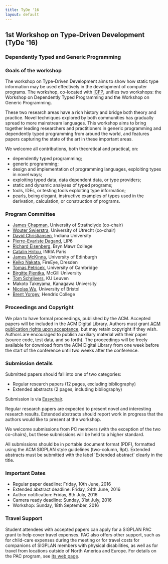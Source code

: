 ```yaml
---
title: TyDe '16
layout: default
---
```


## 1st Workshop on Type-Driven Development (TyDe '16)

### Dependently Typed and Generic Programming

### Goals of the workshop

The workshop on Type-Driven Development aims to show how static type
information may be used effectively in the development of computer
programs. The workshop, co-located with
[ICFP](http://www.icfpconference.org/icfp2016), unifies two workshops: the
Workshop on Dependently Typed Programming and the Workshop on Generic
Programming.

These two research areas have a rich history and bridge both theory and
practice. Novel techniques explored by both communities has gradually
spread to more mainstream languages. This workshop aims to bring
together leading researchers and practitioners in generic programming
and dependently typed programming from around the world, and features
papers capturing the state of the art in these important areas.

We welcome all contributions, both theoretical and practical, on:

  * dependently typed programming;
  * generic programming;
  * design and implementation of programming languages, exploiting
    types in novel ways;
  * exploiting typed data, data dependent data, or type providers;
  * static and dynamic analyses of typed programs;
  * tools, IDEs, or testing tools exploiting type information;
  * pearls, being elegant, instructive examples of types used in the
    derivation, calculation, or construction of programs.

### Program Committee

* [James Chapman](https://jmchapman.github.io), University of Strathclyde (co-chair)
* [Wouter Swierstra](http://www.staff.science.uu.nl/~swier004), University of Utrecht (co-chair)
* [David Christiansen](https://www.itu.dk/people/drc/), Indiana University 
* [Pierre-Evariste Dagand](https://pages.lip6.fr/Pierre-Evariste.Dagand/), LIP6
* [Richard Eisenberg](http://cs.brynmawr.edu/~rae), Bryn Mawr College
* [Catalin Hritcu](http://prosecco.gforge.inria.fr/personal/hritcu/), INRIA Paris
* [James McKinna](http://www.inf.ed.ac.uk/people/staff/James_McKinna.html), University of Edinburgh
* [Keiko Nakata](https://www.fireeye.com), FireEye, Dresden
* [Tomas Petricek](http://tomasp.net/), University of Cambridge
* [Birgitte Pientka](http://www.cs.mcgill.ca/~bpientka/), McGill University
* [Tom Schrijvers](https://people.cs.kuleuven.be/~tom.schrijvers/), KU Leuven
* Makoto Takeyama, Kanagawa University
* [Nicolas Wu](http://zenzike.com/), University of Bristol
* [Brent Yorgey](http://dept.cs.williams.edu/~byorgey/), Hendrix College


### Proceedings and Copyright

We plan to have formal proceedings, published by the ACM. Accepted
papers will be included in the ACM Digital Library. Authors must grant
[ACM publication rights upon
acceptance](http://authors.acm.org/main.html), but may retain
copyright if they wish. Authors are encouraged to publish auxiliary
material with their paper (source code, test data, and so forth). The
proceedings will be freely available for download from the ACM Digital
Library from one week before the start of the conference until two
weeks after the conference.

### Submission details

Submitted papers should fall into one of two categories:

  * Regular research papers (12 pages, excluding bibliography)
  * Extended abstracts (2 pages, including bibliography)

Submission is via
[Easychair](https://easychair.org/conferences/?conf=tyde16).

Regular research papers are expected to present novel and interesting
research results. Extended abstracts should report work in progress
that the authors would like to present at the workshop. 

We welcome submissions from PC members (with the exception of the two
co-chairs), but these submissions will be held to a higher standard.

All submissions should be in portable document format (PDF), formatted
using the ACM SIGPLAN style guidelines (two-column, 9pt).  Extended
abstracts must be submitted with the label 'Extended abstract' clearly
in the title.

### Important Dates

  * Regular paper deadline:     Friday, 10th June, 2016 
  * Extended abstract deadline: Friday, 24th June, 2016
  * Author notification:        Friday, 8th July, 2016
  * Camera ready deadline:      Sunday, 31st July, 2016
  * Workshop:                   Sunday, 18th September, 2016

### Travel Support

Student attendees with accepted papers can apply for a SIGPLAN PAC grant
to help cover travel expenses. PAC also offers other support, such as
for child-care expenses during the meeting or for travel costs for
companions of SIGPLAN members with physical disabilities, as well as for
travel from locations outside of North America and Europe. For details
on the PAC program, see [its web page](http://www.sigplan.org/PAC.htm).


